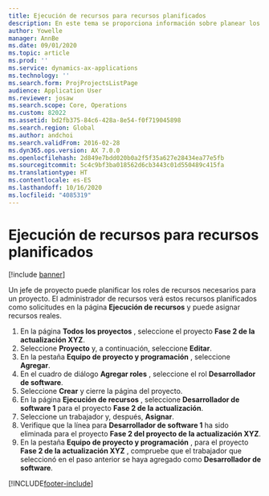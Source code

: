```yaml
---
title: Ejecución de recursos para recursos planificados
description: En este tema se proporciona información sobre planear los recursos de un proyecto.
author: Yowelle
manager: AnnBe
ms.date: 09/01/2020
ms.topic: article
ms.prod: ''
ms.service: dynamics-ax-applications
ms.technology: ''
ms.search.form: ProjProjectsListPage
audience: Application User
ms.reviewer: josaw
ms.search.scope: Core, Operations
ms.custom: 82022
ms.assetid: bd2fb375-84c6-428a-8e54-f0f719045898
ms.search.region: Global
ms.author: andchoi
ms.search.validFrom: 2016-02-28
ms.dyn365.ops.version: AX 7.0.0
ms.openlocfilehash: 2d849e7bdd020b0a2f5f35a627e28434ea77e5fb
ms.sourcegitcommit: 5c4c9bf3ba018562d6cb3443c01d550489c415fa
ms.translationtype: HT
ms.contentlocale: es-ES
ms.lasthandoff: 10/16/2020
ms.locfileid: "4085319"
---
```

# <a name="resource-fulfillment-for-planned-resources"></a>Ejecución de recursos para recursos planificados

[!include [banner](../includes/banner.md)]

Un jefe de proyecto puede planificar los roles de recursos necesarios para un proyecto. El administrador de recursos verá estos recursos planificados como solicitudes en la página **Ejecución de recursos** y puede asignar recursos reales.

1. En la página **Todos los proyectos** , seleccione el proyecto **Fase 2 de la actualización XYZ**.
2. Seleccione **Proyecto** y, a continuación, seleccione **Editar**.
3. En la pestaña **Equipo de proyecto y programación** , seleccione **Agregar**.
4. En el cuadro de diálogo **Agregar roles** , seleccione el rol **Desarrollador de software**.
5. Seleccione **Crear** y cierre la página del proyecto.
6. En la página **Ejecución de recursos** , seleccione **Desarrollador de software 1** para el proyecto **Fase 2 de la actualización**.
7. Seleccione un trabajador y, después, **Asignar**.
8. Verifique que la línea para **Desarrollador de software 1** ha sido eliminada para el proyecto **Fase 2 del proyecto de la actualización XYZ**.
9. En la pestaña **Equipo de proyecto y programación** , para el proyecto **Fase 2 de la actualización XYZ** , compruebe que el trabajador que seleccionó en el paso anterior se haya agregado como **Desarrollador de software**.


[!INCLUDE[footer-include](../includes/footer-banner.md)]